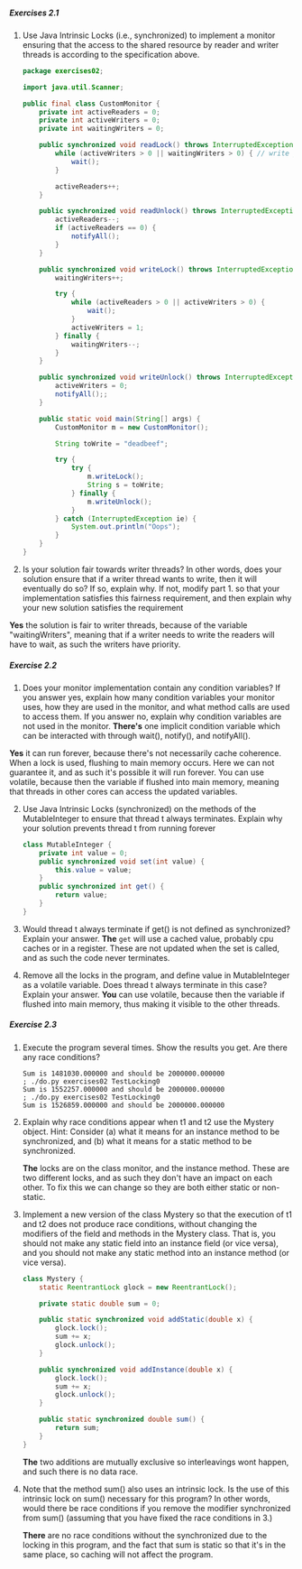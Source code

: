 ##### Exercises 2.1

1. Use Java Intrinsic Locks (i.e., synchronized) to implement a monitor ensuring that the access to the shared resource by reader and writer threads is according to the specification above.

	```java
	package exercises02;

	import java.util.Scanner;
	
	public final class CustomMonitor {
	    private int activeReaders = 0;
	    private int activeWriters = 0;
	    private int waitingWriters = 0;
	
	    public synchronized void readLock() throws InterruptedException {
	        while (activeWriters > 0 || waitingWriters > 0) { // write priority
	            wait();
	        }
	
	        activeReaders++;
	    } 
	
	    public synchronized void readUnlock() throws InterruptedException {
	        activeReaders--;
	        if (activeReaders == 0) {
	            notifyAll();
	        }
	    } 
	
	    public synchronized void writeLock() throws InterruptedException {
	        waitingWriters++;
	
	        try {
	            while (activeReaders > 0 || activeWriters > 0) {
	                wait();
	            }
	            activeWriters = 1;
	        } finally {
	            waitingWriters--;
	        }
	    } 
	
	    public synchronized void writeUnlock() throws InterruptedException {
	        activeWriters = 0;
	        notifyAll();;
	    } 
	
	    public static void main(String[] args) {
	        CustomMonitor m = new CustomMonitor();
	
	        String toWrite = "deadbeef";
	
	        try {
	            try {
	                m.writeLock();
	                String s = toWrite;
	            } finally {
	                m.writeUnlock();
	            }
	        } catch (InterruptedException ie) {
	            System.out.println("Oops");
	        }
	    }
	}
	```

2. Is your solution fair towards writer threads? In other words, does your solution ensure that if a writer  thread wants to write, then it will eventually do so? If so, explain why. If not, modify part 1. so that  your implementation satisfies this fairness requirement, and then explain why your new solution satisfies  the requirement

**Yes** the solution is fair to writer threads, because of the variable "waitingWriters", meaning that if a writer needs to write the readers will have to wait, as such the writers have priority.


##### Exercise 2.2
1. Does your monitor implementation contain any condition variables? If you answer yes, explain how many  condition variables your monitor uses, how they are used in the monitor, and what method calls are used to  access them. If you answer no, explain why condition variables are not used in the monitor.
	**There's** one implicit condition variable which can be interacted with through wait(), notify(), and notifyAll().
	
**Yes** it can run forever, because there's not necessarily cache coherence. When a lock is used, flushing to main memory occurs. Here we can not guarantee it, and as such it's possible it will run forever. You can use volatile, because then the variable if flushed into main memory, meaning that threads in other cores can access the updated variables.

2. Use Java Intrinsic Locks (synchronized) on the methods of the MutableInteger to ensure that thread t always terminates. Explain why your solution prevents thread t from running forever
	```java
	class MutableInteger {
	    private int value = 0;
	    public synchronized void set(int value) {
	        this.value = value;
	    }
	    public synchronized int get() {
	        return value;
	    }
	}
	```

3. Would thread t always terminate if get() is not defined as synchronized? Explain your answer.
	**The** `get` will use a cached value, probably cpu caches or in a register. These are not updated when the set is called, and as such the code never terminates.
   
4. Remove all the locks in the program, and define value in MutableInteger as a volatile variable.  Does thread t always terminate in this case? Explain your answer.
	**You** can use volatile, because then the variable if flushed into main memory, thus making it visible to the other threads.

##### Exercise 2.3
1. Execute the program several times. Show the results you get. Are there any race conditions?
	```
	Sum is 1481030.000000 and should be 2000000.000000
	; ./do.py exercises02 TestLocking0
	Sum is 1552257.000000 and should be 2000000.000000
	; ./do.py exercises02 TestLocking0
	Sum is 1526859.000000 and should be 2000000.000000
	```

2. Explain why race conditions appear when t1 and t2 use the Mystery object. Hint: Consider (a) what it  means for an instance method to be synchronized, and (b) what it means for a static method to be synchronized.

	**The** locks are on the class monitor, and the instance method. These are two different locks, and as such they don't have an impact on each other. To fix this we can change so they are both either static or non-static.

3. Implement a new version of the class Mystery so that the execution of t1 and t2 does not produce race conditions, without changing the modifiers of the field and methods in the Mystery class. That is, you  should not make any static field into an instance field (or vice versa), and you should not make any static method into an instance method (or vice versa).

	```java
	class Mystery {
	    static ReentrantLock glock = new ReentrantLock();
	
	    private static double sum = 0;
	
	    public static synchronized void addStatic(double x) {
	        glock.lock();
	        sum += x;
	        glock.unlock();
	    }
	
	    public synchronized void addInstance(double x) {
	        glock.lock();
	        sum += x;
	        glock.unlock();
	    }
	
	    public static synchronized double sum() {
	        return sum;
	    }
	}
	```

	**The** two additions are mutually exclusive so interleavings wont happen, and such there is no data race.

4. Note that the method sum() also uses an intrinsic lock. Is the use of this intrinsic lock on sum() necessary for this program? In other words, would there be race conditions if you remove the modifier synchronized from sum() (assuming that you have fixed the race conditions in 3.)

	**There** are no race conditions without the synchronized due to the locking in this program, and the fact that sum is static so that it's in the same place, so caching will not affect the program.